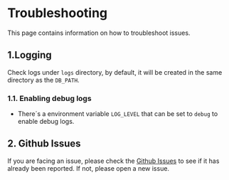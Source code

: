 # Troubleshooting

This page contains information on how to troubleshoot issues.

## 1.Logging

Check logs under `logs` directory, by default, it will be created in the same directory as the `DB_PATH`.

### 1.1. Enabling debug logs

- There´s a environment variable `LOG_LEVEL` that can be set to `debug` to enable debug logs.

## 2. Github Issues

If you are facing an issue, please check the [Github Issues](https://github.com/stream-rec/stream-rec/issues) to see if it has already been reported. If not, please open a new issue.
